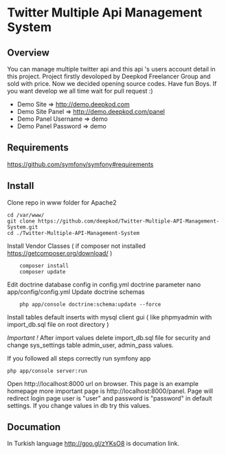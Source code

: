 Twitter Multiple Api Management System
==================================
Overview
------------
You can manage multiple twitter api and this api 's users account detail in this project. Project  firstly devoloped by Deepkod Freelancer Group and sold with price. Now we decided opening source codes.  Have fun Boys. If you want develop we all time  wait for pull request :)

 - Demo Site => http://demo.deepkod.com
 - Demo Site Panel => http://demo.deepkod.com/panel
 - Demo Panel Username => demo
 - Demo  Panel Password => demo

Requirements
------------
https://github.com/symfony/symfony#requirements

Install
------------
Clone repo in www folder for Apache2

	cd /var/www/
	git clone https://github.com/deepkod/Twitter-Multiple-API-Management-System.git
	cd ./Twitter-Multiple-API-Management-System

Install Vendor Classes ( if composer not installed https://getcomposer.org/download/ )
		
		composer install
		composer update
Edit doctrine database config in config.yml doctrine parameter
		nano app/config/config.yml
Update doctrine schemas
		
		php app/console doctrine:schema:update --force
Install tables default inserts with mysql client gui ( like phpmyadmin with import_db.sql file on root directory )

*Important !* After import values delete import_db.sql file for security and change sys_settings table admin_user, admin_pass values.

If you followed all steps correctly run symfony app
	
	php app/console server:run
	
Open http://localhost:8000 url on browser. This page is an example homepage more important page is  http://localhost:8000/panel. Page will redirect login page user is "user" and password is "password" in default settings. If you change values in db try this values.

Documation
------------------
In Turkish language http://goo.gl/zYKsO8 is documation link.
